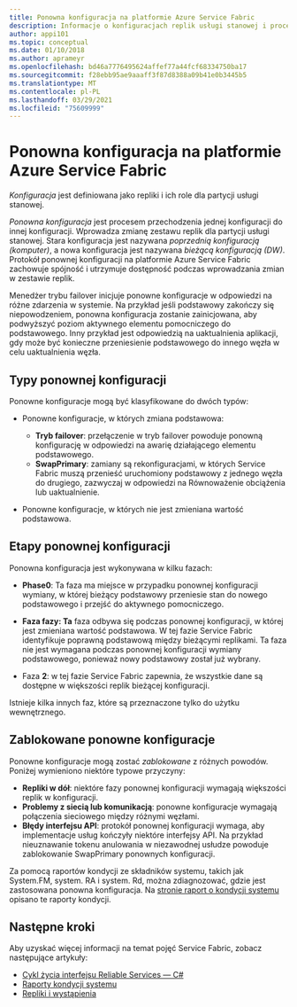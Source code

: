 ```yaml
---
title: Ponowna konfiguracja na platformie Azure Service Fabric
description: Informacje o konfiguracjach replik usługi stanowej i procesach ponownej konfiguracji Service Fabric są stosowane w celu zachowania spójności i dostępności podczas zmiany.
author: appi101
ms.topic: conceptual
ms.date: 01/10/2018
ms.author: aprameyr
ms.openlocfilehash: bd46a7776495624affef77a44fcf68334750ba17
ms.sourcegitcommit: f28ebb95ae9aaaff3f87d8388a09b41e0b3445b5
ms.translationtype: MT
ms.contentlocale: pl-PL
ms.lasthandoff: 03/29/2021
ms.locfileid: "75609999"
---
```

# <a name="reconfiguration-in-azure-service-fabric"></a>Ponowna konfiguracja na platformie Azure Service Fabric
*Konfiguracja* jest definiowana jako repliki i ich role dla partycji usługi stanowej.

*Ponowna konfiguracja* jest procesem przechodzenia jednej konfiguracji do innej konfiguracji. Wprowadza zmianę zestawu replik dla partycji usługi stanowej. Stara konfiguracja jest nazywana *poprzednią konfiguracją (komputer)*, a nowa konfiguracja jest nazywana *bieżącą konfiguracją (DW)*. Protokół ponownej konfiguracji na platformie Azure Service Fabric zachowuje spójność i utrzymuje dostępność podczas wprowadzania zmian w zestawie replik.

Menedżer trybu failover inicjuje ponowne konfiguracje w odpowiedzi na różne zdarzenia w systemie. Na przykład jeśli podstawowy zakończy się niepowodzeniem, ponowna konfiguracja zostanie zainicjowana, aby podwyższyć poziom aktywnego elementu pomocniczego do podstawowego. Inny przykład jest odpowiedzią na uaktualnienia aplikacji, gdy może być konieczne przeniesienie podstawowego do innego węzła w celu uaktualnienia węzła.

## <a name="reconfiguration-types"></a>Typy ponownej konfiguracji
Ponowne konfiguracje mogą być klasyfikowane do dwóch typów:

- Ponowne konfiguracje, w których zmiana podstawowa:
    - **Tryb failover**: przełączenie w tryb failover powoduje ponowną konfigurację w odpowiedzi na awarię działającego elementu podstawowego.
    - **SwapPrimary**: zamiany są rekonfiguracjami, w których Service Fabric muszą przenieść uruchomiony podstawowy z jednego węzła do drugiego, zazwyczaj w odpowiedzi na Równoważenie obciążenia lub uaktualnienie.

- Ponowne konfiguracje, w których nie jest zmieniana wartość podstawowa.

## <a name="reconfiguration-phases"></a>Etapy ponownej konfiguracji
Ponowna konfiguracja jest wykonywana w kilku fazach:

- **Phase0**: Ta faza ma miejsce w przypadku ponownej konfiguracji wymiany, w której bieżący podstawowy przeniesie stan do nowego podstawowego i przejść do aktywnego pomocniczego.

- **Faza fazy: Ta** faza odbywa się podczas ponownej konfiguracji, w której jest zmieniana wartość podstawowa. W tej fazie Service Fabric identyfikuje poprawną podstawową między bieżącymi replikami. Ta faza nie jest wymagana podczas ponownej konfiguracji wymiany podstawowego, ponieważ nowy podstawowy został już wybrany. 

- Faza **2**: w tej fazie Service Fabric zapewnia, że wszystkie dane są dostępne w większości replik bieżącej konfiguracji.

Istnieje kilka innych faz, które są przeznaczone tylko do użytku wewnętrznego.

## <a name="stuck-reconfigurations"></a>Zablokowane ponowne konfiguracje
Ponowne konfiguracje mogą zostać *zablokowane* z różnych powodów. Poniżej wymieniono niektóre typowe przyczyny:

- **Repliki w dół**: niektóre fazy ponownej konfiguracji wymagają większości replik w konfiguracji.
- **Problemy z siecią lub komunikacją**: ponowne konfiguracje wymagają połączenia sieciowego między różnymi węzłami.
- **Błędy interfejsu API**: protokół ponownej konfiguracji wymaga, aby implementacje usług kończyły niektóre interfejsy API. Na przykład nieuznawanie tokenu anulowania w niezawodnej usłudze powoduje zablokowanie SwapPrimary ponownych konfiguracji.

Za pomocą raportów kondycji ze składników systemu, takich jak System.FM, system. RA i system. Rd, można zdiagnozować, gdzie jest zastosowana ponowna konfiguracja. Na [stronie raport o kondycji systemu](service-fabric-understand-and-troubleshoot-with-system-health-reports.md) opisano te raporty kondycji.

## <a name="next-steps"></a>Następne kroki
Aby uzyskać więcej informacji na temat pojęć Service Fabric, zobacz następujące artykuły:

- [Cykl życia interfejsu Reliable Services — C#](service-fabric-reliable-services-lifecycle.md)
- [Raporty kondycji systemu](service-fabric-understand-and-troubleshoot-with-system-health-reports.md)
- [Repliki i wystąpienia](service-fabric-concepts-replica-lifecycle.md)
